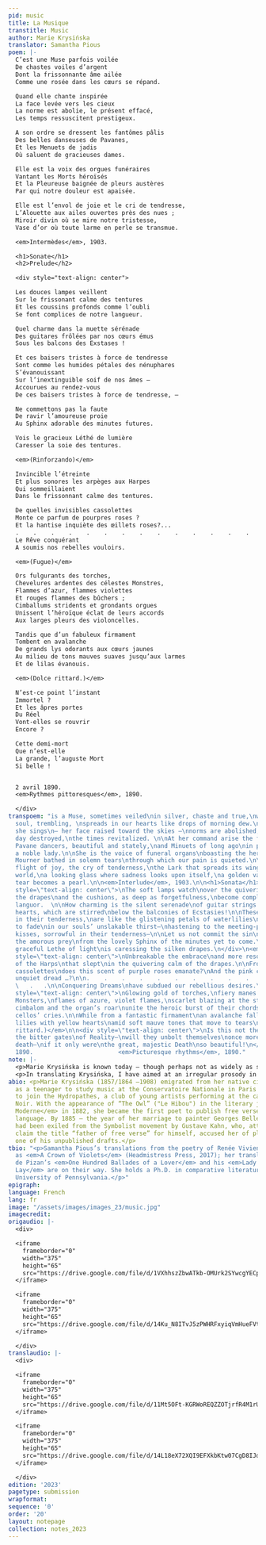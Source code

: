 ```yaml
---
pid: music
title: La Musique
transtitle: Music
author: Marie Krysińska
translator: Samantha Pious
poem: |-
  C’est une Muse parfois voilée
  De chastes voiles d’argent
  Dont la frissonnante âme ailée
  Comme une rosée dans les cœurs se répand.

  Quand elle chante inspirée
  La face levée vers les cieux
  La norme est abolie, le présent effacé,
  Les temps ressuscitent prestigeux.

  A son ordre se dressent les fantômes pâlis
  Des belles danseuses de Pavanes,
  Et les Menuets de jadis
  Où saluent de gracieuses dames.

  Elle est la voix des orgues funéraires
  Vantant les Morts héroïsés
  Et la Pleureuse baignée de pleurs austères
  Par qui notre douleur est apaisée.

  Elle est l’envol de joie et le cri de tendresse,
  L’Alouette aux ailes ouvertes près des nues ;
  Miroir divin où se mire notre tristesse,
  Vase d’or où toute larme en perle se transmue.

  <em>Intermèdes</em>, 1903.

  <h1>Sonate</h1>
  <h2>Prelude</h2>

  <div style="text-align: center">

  Les douces lampes veillent
  Sur le frissonant calme des tentures
  Et les coussins profonds comme l’oubli
  Se font complices de notre langueur.

  Quel charme dans la muette sérénade
  Des guitares frôlées par nos cœurs émus
  Sous les balcons des Exstases !

  Et ces baisers tristes à force de tendresse
  Sont comme les humides pétales des nénuphares
  S’évanouissant
  Sur l’inextinguible soif de nos âmes —
  Accourues au rendez-vous
  De ces baisers tristes à force de tendresse, —

  Ne commettons pas la faute
  De ravir l’amoureuse proie
  Au Sphinx adorable des minutes futures.

  Vois le gracieux Léthé de lumière
  Caresser la soie des tentures.

  <em>(Rinforzando)</em>

  Invincible l’étreinte
  Et plus sonores les arpèges aux Harpes
  Qui sommeillaient
  Dans le frissonnant calme des tentures.

  De quelles invisibles cassolettes
  Monte ce parfum de pourpres roses ?
  Et la hantise inquiète des œillets roses?...
  .    .    .    .    .    .    .    .    .    .    .    .    .    .
  Le Rêve conquérant
  A soumis nos rebelles vouloirs.

  <em>(Fugue)</em>

  Ors fulgurants des torches,
  Chevelures ardentes des célestes Monstres,
  Flammes d’azur, flammes violettes
  Et rouges flammes des bûchers ;
  Cimballums stridents et grondants orgues
  Unissent l’héroïque éclat de leurs accords
  Aux larges pleurs des violoncelles.

  Tandis que d’un fabuleux firmament
  Tombent en avalanche
  De grands lys odorants aux cœurs jaunes
  Au milieu de tons mauves suaves jusqu’aux larmes
  Et de lilas évanouis.

  <em>(Dolce rittard.)</em>

  N’est-ce point l’instant
  Immortel ?
  Et les âpres portes
  Du Réel
  Vont-elles se rouvrir
  Encore ?

  Cette demi-mort
  Que n’est-elle
  La grande, l’auguste Mort
  Si belle !


  2 avril 1890.
  <em>Rythmes pittoresques</em>, 1890.

  </div>
transpoem: "is a Muse, sometimes veiled\nin silver, chaste and true,\nwhose winged
  soul, trembling, \nspreads in our hearts like drops of morning dew.\n\nWhen, inspired,
  she sings\n— her face raised toward the skies —\nnorms are abolished, the present
  day destroyed,\nthe times revitalized. \n\nAt her command arise the faded ghosts\nof
  Pavane dancers, beautiful and stately,\nand Minuets of long ago\nin praise of many
  a noble lady.\n\nShe is the voice of funeral organs\nboasting the heroic Dead\nthe
  Mourner bathed in solemn tears\nthrough which our pain is quieted.\n\nShe is the
  flight of joy, the cry of tenderness,\nthe Lark that spreads its wings above the
  world,\na looking glass where sadness looks upon itself,\na golden vase where every
  tear becomes a pearl.\n\n<em>Interlude</em>, 1903.\n\n<h1>Sonata</h1>\n<h2>Prelude</h2>\n<div
  style=\"text-align: center\">\nThe soft lamps watch\nover the quivering calm of
  the drapes\nand the cushions, as deep as forgetfulness,\nbecome complicit in our
  languor.  \n\nHow charming is the silent serenade\nof guitar strings swept by our
  hearts, which are stirred\nbelow the balconies of Ecstasies!\n\nThese kisses, sorrowful
  in their tenderness,\nare like the glistening petals of waterlilies\nthat start
  to fade\nin our souls’ unslakable thirst—\nhastening to the meeting-place\nof these
  kisses, sorrowful in their tenderness—\n\nLet us not commit the sin\nof ravishing
  the amorous prey\nfrom the lovely Sphinx of the minutes yet to come.\n\nSee, the
  graceful Lethe of light\nis caressing the silken drapes.\n</div>\n<em>(Rinforzando)</em>\n<div
  style=\"text-align: center\">\nUnbreakable the embrace\nand more resonant the arpeggios
  of the Harps\nthat slept\nin the quivering calm of the drapes.\n\nFrom what invisible
  cassolettes\ndoes this scent of purple roses emanate?\nAnd the pink carnations’
  unquiet dread …?\n\n.    .    .    .    .    .    .    .    .    .    .    .    .
  \   .   .\n\nConquering Dreams\nhave subdued our rebellious desires.\n</div>\n\n<em>(Fugue)</em>\n\n<div
  style=\"text-align: center\">\nGlowing gold of torches,\nfiery manes of heavenly
  Monsters,\nflames of azure, violet flames,\nscarlet blazing at the stake;\nthe strident
  cimbalom and the organ’s roar\nunite the heroic burst of their chords\nwith the
  cellos’ cries.\n\nWhile from a fantastic firmament\nan avalanche falls—\ngreat fragrant
  lilies with yellow hearts\namid soft mauve tones that move to tears\nand faded lilacs.\n</div>\n\n<em>(Dolce
  rittard.)</em>\n\n<div style=\"text-align: center\">\nIs this not the moment of\nImmortality?\nAnd
  the bitter gates\nof Reality—\nwill they unbolt themselves\nonce more?\n\nThis little
  death—\nif it only were\nthe great, majestic Death\nso beautiful!\n</div>\n\n2 April
  1890.                        <em>Picturesque rhythms</em>, 1890."
note: |-
  <p>Marie Krysińska is known today — though perhaps not as widely as she should be — as the first French poet to publish in free verse. However, what Krysińska meant by vers libre is not necessarily the same as what twenty-first-century Anglophone poets mean by “free verse.” (Austin Allen’s essay “Hard Line Politics” provides an excellent history of the mythical divide between free verse and form(alism); A. E. Stalling’s “Presto Manifesto!” is an elegant apologia for poetic forms of all kinds.) In the preface to her second collection, <em>Joies errantes</em> (Paris: Alphonse Lemerre, 1894), Krysińska wrote, “The sacrifice of rhyme and the symmetric cutting of the verse is only an apparent sacrifice, for eyes accustomed to regular prosodies” — thus implying that free verse, too, has prosodies, albeit irregular ones. Many of Krysińska's poems engage in rhymes that, for readers accustomed to traditional French prosody, sound decidedly slanted. Nonetheless, rhyme is there, and so is meter.</p>
  <p>In translating Krysińska, I have aimed at an irregular prosody in English, a hybrid between today’s form(alism) and free verse, which I have taken to calling “free form.” This kind of prosody consists of rhythm rather than “perfect” meter; provided the line “works” as a musical phrase, it is nearly always possible to slip in an extra syllable or two. When rhyme is present, it tends to be assonant. The rhyme schemes are frequently asymmetrical. This is at least partly due to my own feeling that sound, in poetry, is just as important as meaning. But Krysińska herself was a singer-songwriter with a taste for music — and a talent for exploiting its near-endless possibilities.</p>
abio: <p>Marie Krysińska (1857/1864 –1908) emigrated from her native city of Warsaw
  as a teenager to study music at the Conservatoire Nationale in Paris but chose instead
  to join the Hydropathes, a club of young artists performing at the cabaret Le Chat
  Noir. With the appearance of “The Owl” ("Le Hibou") in the literary journal <em>Vie
  Moderne</em> in 1882, she became the first poet to publish free verse in the French
  language. By 1885 — the year of her marriage to painter Georges Bellenger — she
  had been exiled from the Symbolist movement by Gustave Kahn, who, attempting to
  claim the title “father of free verse” for himself, accused her of plagiarizing
  one of his unpublished drafts.</p>
tbio: "<p>Samantha Pious’s translations from the poetry of Renée Vivien are available
  as <em>A Crown of Violets</em> (Headmistress Press, 2017); her translations of Christine
  de Pizan’s <em>One Hundred Ballades of a Lover</em> and his <em>Lady and Lady’s
  Lay</em> are on their way. She holds a Ph.D. in comparative literature from the
  University of Pennsylvania.</p>"
epigraph: 
language: French
lang: fr
image: "/assets/images/images_23/music.jpg"
imagecredit: 
origaudio: |-
  <div>

  <iframe
    frameborder="0"
    width="375"
    height="65"
    src="https://drive.google.com/file/d/1VXhhszZbwATkb-OMUrk2SYwcgYECpoep/preview">
  </iframe>

  <iframe
    frameborder="0"
    width="375"
    height="65"
    src="https://drive.google.com/file/d/14Ku_N8ITvJ5zPWHRFxyiqVmHueFVtE1-/preview">
  </iframe>

  </div>
translaudio: |-
  <div>

  <iframe
    frameborder="0"
    width="375"
    height="65"
    src="https://drive.google.com/file/d/11Mt5OFt-KGRWoREQZZOTjrfR4M1rUFn7/preview">
  </iframe>

  <iframe
    frameborder="0"
    width="375"
    height="65"
    src="https://drive.google.com/file/d/14L18eX72XQI9EFXkbKtw07CgD8IJdXOp/preview">
  </iframe>

  </div>
edition: '2023'
pagetype: submission
wrapformat: 
sequence: '0'
order: '20'
layout: notepage
collection: notes_2023
---
```

